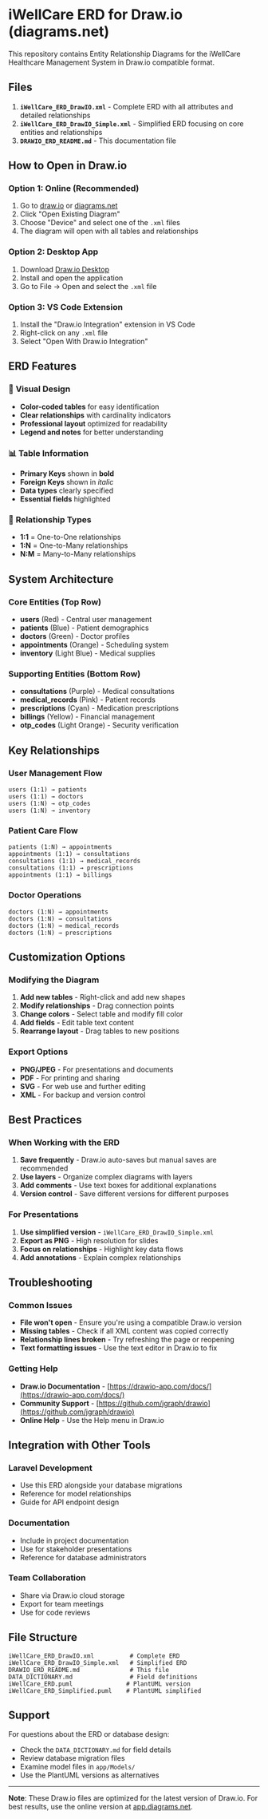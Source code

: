 # iWellCare ERD for Draw.io (diagrams.net)

This repository contains Entity Relationship Diagrams for the iWellCare Healthcare Management System in Draw.io compatible format.

## Files

1. **`iWellCare_ERD_DrawIO.xml`** - Complete ERD with all attributes and detailed relationships
2. **`iWellCare_ERD_DrawIO_Simple.xml`** - Simplified ERD focusing on core entities and relationships
3. **`DRAWIO_ERD_README.md`** - This documentation file

## How to Open in Draw.io

### Option 1: Online (Recommended)
1. Go to [draw.io](https://app.diagrams.net/) or [diagrams.net](https://diagrams.net/)
2. Click "Open Existing Diagram"
3. Choose "Device" and select one of the `.xml` files
4. The diagram will open with all tables and relationships

### Option 2: Desktop App
1. Download [Draw.io Desktop](https://github.com/jgraph/drawio-desktop/releases)
2. Install and open the application
3. Go to File → Open and select the `.xml` file

### Option 3: VS Code Extension
1. Install the "Draw.io Integration" extension in VS Code
2. Right-click on any `.xml` file
3. Select "Open With Draw.io Integration"

## ERD Features

### 🎨 **Visual Design**
- **Color-coded tables** for easy identification
- **Clear relationships** with cardinality indicators
- **Professional layout** optimized for readability
- **Legend and notes** for better understanding

### 📊 **Table Information**
- **Primary Keys** shown in **bold**
- **Foreign Keys** shown in *italic*
- **Data types** clearly specified
- **Essential fields** highlighted

### 🔗 **Relationship Types**
- **1:1** = One-to-One relationships
- **1:N** = One-to-Many relationships
- **N:M** = Many-to-Many relationships

## System Architecture

### **Core Entities (Top Row)**
- **users** (Red) - Central user management
- **patients** (Blue) - Patient demographics
- **doctors** (Green) - Doctor profiles
- **appointments** (Orange) - Scheduling system
- **inventory** (Light Blue) - Medical supplies

### **Supporting Entities (Bottom Row)**
- **consultations** (Purple) - Medical consultations
- **medical_records** (Pink) - Patient records
- **prescriptions** (Cyan) - Medication prescriptions
- **billings** (Yellow) - Financial management
- **otp_codes** (Light Orange) - Security verification

## Key Relationships

### **User Management Flow**
```
users (1:1) → patients
users (1:1) → doctors
users (1:N) → otp_codes
users (1:N) → inventory
```

### **Patient Care Flow**
```
patients (1:N) → appointments
appointments (1:1) → consultations
consultations (1:1) → medical_records
consultations (1:1) → prescriptions
appointments (1:1) → billings
```

### **Doctor Operations**
```
doctors (1:N) → appointments
doctors (1:N) → consultations
doctors (1:N) → medical_records
doctors (1:N) → prescriptions
```

## Customization Options

### **Modifying the Diagram**
1. **Add new tables** - Right-click and add new shapes
2. **Modify relationships** - Drag connection points
3. **Change colors** - Select table and modify fill color
4. **Add fields** - Edit table text content
5. **Rearrange layout** - Drag tables to new positions

### **Export Options**
- **PNG/JPEG** - For presentations and documents
- **PDF** - For printing and sharing
- **SVG** - For web use and further editing
- **XML** - For backup and version control

## Best Practices

### **When Working with the ERD**
1. **Save frequently** - Draw.io auto-saves but manual saves are recommended
2. **Use layers** - Organize complex diagrams with layers
3. **Add comments** - Use text boxes for additional explanations
4. **Version control** - Save different versions for different purposes

### **For Presentations**
1. **Use simplified version** - `iWellCare_ERD_DrawIO_Simple.xml`
2. **Export as PNG** - High resolution for slides
3. **Focus on relationships** - Highlight key data flows
4. **Add annotations** - Explain complex relationships

## Troubleshooting

### **Common Issues**
- **File won't open** - Ensure you're using a compatible Draw.io version
- **Missing tables** - Check if all XML content was copied correctly
- **Relationship lines broken** - Try refreshing the page or reopening
- **Text formatting issues** - Use the text editor in Draw.io to fix

### **Getting Help**
- **Draw.io Documentation** - [https://drawio-app.com/docs/](https://drawio-app.com/docs/)
- **Community Support** - [https://github.com/jgraph/drawio](https://github.com/jgraph/drawio)
- **Online Help** - Use the Help menu in Draw.io

## Integration with Other Tools

### **Laravel Development**
- Use this ERD alongside your database migrations
- Reference for model relationships
- Guide for API endpoint design

### **Documentation**
- Include in project documentation
- Use for stakeholder presentations
- Reference for database administrators

### **Team Collaboration**
- Share via Draw.io cloud storage
- Export for team meetings
- Use for code reviews

## File Structure

```
iWellCare_ERD_DrawIO.xml          # Complete ERD
iWellCare_ERD_DrawIO_Simple.xml   # Simplified ERD
DRAWIO_ERD_README.md              # This file
DATA_DICTIONARY.md                # Field definitions
iWellCare_ERD.puml               # PlantUML version
iWellCare_ERD_Simplified.puml    # PlantUML simplified
```

## Support

For questions about the ERD or database design:
- Check the `DATA_DICTIONARY.md` for field details
- Review database migration files
- Examine model files in `app/Models/`
- Use the PlantUML versions as alternatives

---

**Note**: These Draw.io files are optimized for the latest version of Draw.io. For best results, use the online version at [app.diagrams.net](https://app.diagrams.net/).
